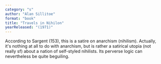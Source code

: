 ```yaml
---
category: "s"
author: "Alan Sillitoe"
format: "book"
title: "Travels in Nihilon"
yearReleased: "(1971)"
---
```

According to Sargent (153), this is a satire on anarchism (nihilism). Actually, it's nothing at all to do with anarchism, but is rather a satirical utopia (not really sf) about a nation of self-styled nihilists. Its perverse logic can nevertheless be quite beguiling.